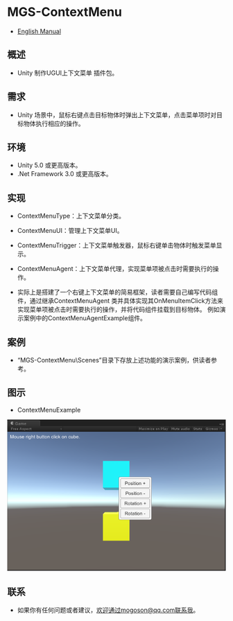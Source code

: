 ﻿# MGS-ContextMenu
- [English Manual](./README.md)

## 概述
- Unity 制作UGUI上下文菜单 插件包。

## 需求
- Unity 场景中，鼠标右键点击目标物体时弹出上下文菜单，点击菜单项时对目标物体执行相应的操作。

## 环境
- Unity 5.0 或更高版本。
- .Net Framework 3.0 或更高版本。

## 实现
- ContextMenuType：上下文菜单分类。
- ContextMenuUI：管理上下文菜单UI。
- ContextMenuTrigger：上下文菜单触发器，鼠标右键单击物体时触发菜单显示。
- ContextMenuAgent：上下文菜单代理，实现菜单项被点击时需要执行的操作。

- 实际上是搭建了一个右键上下文菜单的简易框架，读者需要自己编写代码组件，通过继承ContextMenuAgent
类并具体实现其OnMenuItemClick方法来实现菜单项被点击时需要执行的操作，并将代码组件挂载到目标物体。
例如演示案例中的ContextMenuAgentExample组件。

## 案例
- “MGS-ContextMenu\Scenes”目录下存放上述功能的演示案例，供读者参考。

## 图示
- ContextMenuExample

![ContextMenuExample](./Attachments/ContextMenuExample.png)

## 联系
- 如果你有任何问题或者建议，欢迎通过mogoson@qq.com联系我。
